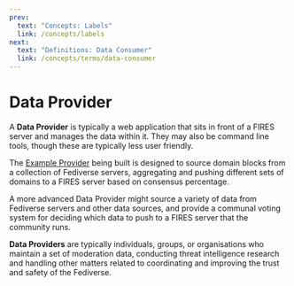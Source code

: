 ```yaml
---
prev:
  text: "Concepts: Labels"
  link: /concepts/labels
next:
  text: "Definitions: Data Consumer"
  link: /concepts/terms/data-consumer
---
```


# Data Provider

A **Data Provider** is typically a web application that sits in front of a FIRES server and manages the data within it. They may also be command line tools, though these are typically less user friendly.

The [Example Provider](/manuals/example-provider/) being built is designed to source domain blocks from a collection of Fediverse servers, aggregating and pushing different sets of domains to a FIRES server based on consensus percentage.

A more advanced Data Provider might source a variety of data from Fediverse servers and other data sources, and provide a communal voting system for deciding which data to push to a FIRES server that the community runs.

**Data Providers** are typically individuals, groups, or organisations who maintain a set of moderation data, conducting threat intelligence research and handling other matters related to coordinating and improving the trust and safety of the Fediverse.

